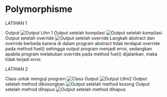 # Polymorphisme
LATIHAN 1

Output
![Output Lthn 1](https://user-images.githubusercontent.com/85090045/120883693-daedfd00-c608-11eb-98f4-72cc0d0c89a8.png)
Output setelah kompilasi
![Output setelah kompilasi](https://user-images.githubusercontent.com/85090045/120888410-63c56280-c622-11eb-9d55-347c1487ed70.png)
Output setelah override
![Output setelah override](https://user-images.githubusercontent.com/85090045/120888356-10531480-c622-11eb-97e1-ed538dd7c0fa.png)
Langkah abstract dan override berbeda karena di dalam program abstract tidak terdapat override pada method fuel() sehingga output program menjadi error, sedangkan apabila program melakukan override pada method fuel() dijalankan, maka tidak terjadi error.


LATIHAN 2

Class untuk menguji program
![Class](https://user-images.githubusercontent.com/85090045/120888536-f7972e80-c622-11eb-9160-95d3760aa36d.png)
Output
![Output Lthn2](https://user-images.githubusercontent.com/85090045/120888552-02ea5a00-c623-11eb-8cd6-526c2e70a0d7.png)
Output setelah method dikosongkan
![Output setelah method kosong](https://user-images.githubusercontent.com/85090045/120888558-11387600-c623-11eb-863f-8b938fd8a31c.png)
Output setelah method dihapus
![Output setelah method dihapus](https://user-images.githubusercontent.com/85090045/120888565-1a294780-c623-11eb-8ed7-3e8fce7e256e.png)
